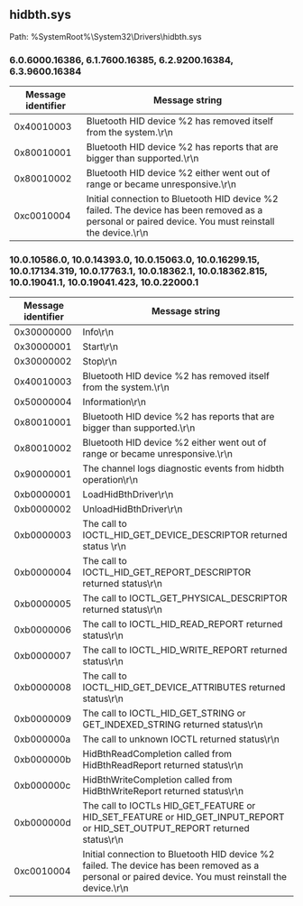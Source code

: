 ## hidbth.sys

Path: %SystemRoot%\System32\Drivers\hidbth.sys

### 6.0.6000.16386, 6.1.7600.16385, 6.2.9200.16384, 6.3.9600.16384

Message identifier | Message string
--- | ---
0x40010003 | Bluetooth HID device %2 has removed itself from the system.\r\n
0x80010001 | Bluetooth HID device %2 has reports that are bigger than supported.\r\n
0x80010002 | Bluetooth HID device %2 either went out of range or became unresponsive.\r\n
0xc0010004 | Initial connection to Bluetooth HID device %2 failed.  The device has been removed as a personal or paired device.  You must reinstall the device.\r\n

### 10.0.10586.0, 10.0.14393.0, 10.0.15063.0, 10.0.16299.15, 10.0.17134.319, 10.0.17763.1, 10.0.18362.1, 10.0.18362.815, 10.0.19041.1, 10.0.19041.423, 10.0.22000.1

Message identifier | Message string
--- | ---
0x30000000 | Info\r\n
0x30000001 | Start\r\n
0x30000002 | Stop\r\n
0x40010003 | Bluetooth HID device %2 has removed itself from the system.\r\n
0x50000004 | Information\r\n
0x80010001 | Bluetooth HID device %2 has reports that are bigger than supported.\r\n
0x80010002 | Bluetooth HID device %2 either went out of range or became unresponsive.\r\n
0x90000001 | The channel logs diagnostic events from hidbth operation\r\n
0xb0000001 | LoadHidBthDriver\r\n
0xb0000002 | UnloadHidBthDriver\r\n
0xb0000003 | The call to IOCTL_HID_GET_DEVICE_DESCRIPTOR returned status \r\n
0xb0000004 | The call to IOCTL_HID_GET_REPORT_DESCRIPTOR returned status\r\n
0xb0000005 | The call to IOCTL_GET_PHYSICAL_DESCRIPTOR returned status\r\n
0xb0000006 | The call to IOCTL_HID_READ_REPORT returned status\r\n
0xb0000007 | The call to IOCTL_HID_WRITE_REPORT returned status\r\n
0xb0000008 | The call to IOCTL_HID_GET_DEVICE_ATTRIBUTES returned status\r\n
0xb0000009 | The call to IOCTL_HID_GET_STRING or GET_INDEXED_STRING returned status\r\n
0xb000000a | The call to unknown IOCTL returned status\r\n
0xb000000b | HidBthReadCompletion called from HidBthReadReport returned status\r\n
0xb000000c | HidBthWriteCompletion called from HidBthWriteReport returned status\r\n
0xb000000d | The call to IOCTLs HID_GET_FEATURE or HID_SET_FEATURE or HID_GET_INPUT_REPORT or HID_SET_OUTPUT_REPORT returned status\r\n
0xc0010004 | Initial connection to Bluetooth HID device %2 failed.  The device has been removed as a personal or paired device.  You must reinstall the device.\r\n
